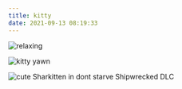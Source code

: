 ```yaml
---
title: kitty
date: 2021-09-13 08:19:33
---
```


![relaxing](./images/kitty/20220718-01.jpg)

![kitty yawn](./images/kitty/20220718-02-yawn.jpg)

![cute Sharkitten in dont starve Shipwrecked DLC](./images/kitty/miaosha.JPG)
